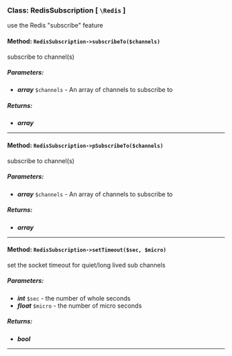 ### Class: RedisSubscription \[ `\Redis` \]

use the Redis "subscribe" feature

#### Method: `RedisSubscription->subscribeTo($channels)`

subscribe to channel(s)

##### Parameters:

- ***array*** `$channels` - An array of channels to subscribe to

##### Returns:

- ***array***

---

#### Method: `RedisSubscription->pSubscribeTo($channels)`

subscribe to channel(s)

##### Parameters:

- ***array*** `$channels` - An array of channels to subscribe to

##### Returns:

- ***array***

---

#### Method: `RedisSubscription->setTimeout($sec, $micro)`

set the socket timeout for quiet/long lived sub channels

##### Parameters:

- ***int*** `$sec` - the number of whole seconds
- ***float*** `$micro` - the number of micro seconds

##### Returns:

- ***bool***

---